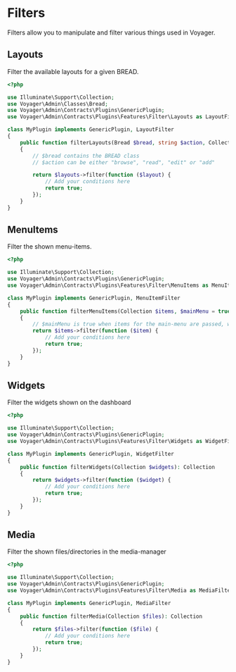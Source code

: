 # Filters

Filters allow you to manipulate and filter various things used in Voyager.

## Layouts

Filter the available layouts for a given BREAD.

```php
<?php

use Illuminate\Support\Collection;
use Voyager\Admin\Classes\Bread;
use Voyager\Admin\Contracts\Plugins\GenericPlugin;
use Voyager\Admin\Contracts\Plugins\Features\Filter\Layouts as LayoutFilter;

class MyPlugin implements GenericPlugin, LayoutFilter
{
    public function filterLayouts(Bread $bread, string $action, Collection $layouts): Collection
    {
        // $bread contains the BREAD class
        // $action can be either "browse", "read", "edit" or "add"

        return $layouts->filter(function ($layout) {
            // Add your conditions here
            return true;
        });
    }
}
```

## MenuItems

Filter the shown menu-items.

```php
<?php

use Illuminate\Support\Collection;
use Voyager\Admin\Contracts\Plugins\GenericPlugin;
use Voyager\Admin\Contracts\Plugins\Features\Filter\MenuItems as MenuItemFilter;

class MyPlugin implements GenericPlugin, MenuItemFilter
{
    public function filterMenuItems(Collection $items, $mainMenu = true): Collection
    {
        // $mainMenu is true when items for the main-menu are passed, when false for the user-menu
        return $items->filter(function ($item) {
            // Add your conditions here
            return true;
        });
    }
}
```

## Widgets

Filter the widgets shown on the dashboard

```php
<?php

use Illuminate\Support\Collection;
use Voyager\Admin\Contracts\Plugins\GenericPlugin;
use Voyager\Admin\Contracts\Plugins\Features\Filter\Widgets as WidgetFilter;

class MyPlugin implements GenericPlugin, WidgetFilter
{
    public function filterWidgets(Collection $widgets): Collection
    {
        return $widgets->filter(function ($widget) {
            // Add your conditions here
            return true;
        });
    }
}
```

## Media

Filter the shown files/directories in the media-manager

```php
<?php

use Illuminate\Support\Collection;
use Voyager\Admin\Contracts\Plugins\GenericPlugin;
use Voyager\Admin\Contracts\Plugins\Features\Filter\Media as MediaFilter;

class MyPlugin implements GenericPlugin, MediaFilter
{
    public function filterMedia(Collection $files): Collection
    {
        return $files->filter(function ($file) {
            // Add your conditions here
            return true;
        });
    }
}
```